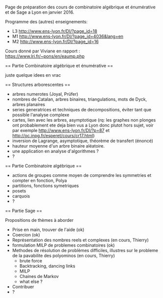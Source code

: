 Page de préparation des cours de combinatoire algébrique et énumérative et de Sage a Lyon en janvier 2016.


Programme des (autres) enseignements:
 * L3 http://www.ens-lyon.fr/DI/?page_id=18
 * M1 http://www.ens-lyon.fr/DI/?page_id=4036&lang=en
 * M2 http://www.ens-lyon.fr/DI/?page_id=16

Cours donné par Viviane en rapport : https://www.lri.fr/~pons/en/eaump.php

== Partie Combinatoire algébrique et énumérative ==

juste quelque idees en vrac

== Structures arborescentes ==

  * arbres numerotes (Joyal, Prüfer)
  * nombres de Catalan, arbres binaires, triangulations, mots de Dyck, arbres planaires
  * series generatrices et techniques de decompositions, éviter tant que possible l'analyse complexe
  * cartes, lien avec les arbres, asymptotique (rq: les graphes non plonges ont probablement ete deja bien vus a Lyon donc plutot hors sujet, voir par exemple http://www.ens-lyon.fr/DI/?p=87 et http://oc.inpg.fr/esperet/cours/cr17.html)
  * inversion de Lagrange, asymptotique, théorème de transfert (énoncé)
  * hauteur moyenne d'un arbre binaire aléatoire.
  * une application en analyse d'algorithmes ?
  * ?

== Partie Combinatoire algébrique ==

  * actions de groupes comme moyen de comprendre les symmetries et compter en fonction, Polya
  * partitions, fonctions symetriques
  * posets
  * carquois
  * ?

== Partie Sage ==

Propositions de thèmes à aborder 

 * Prise en main, trouver de l'aide (ok)
 * Coercion (ok)
 * Représentation des nombres reels et complexes (en cours, Thierry)
 * formulation MILP de problemes combinatoires (ok)
 * Methodes de résolution de problèmes difficiles, illustres sur le probleme de la pavabilite des polyominos (en cours, Thierry)
   * brute force
   * Backtracking, dancing links
   * MILP
   * Chaines de Markov
   * what else ?
 * Contribuer
 * ?
